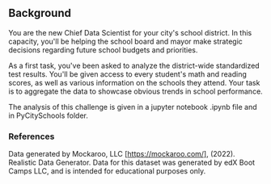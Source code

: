 ## Background

You are the new Chief Data Scientist for your city's school district. In this capacity, you'll be helping the school board and mayor make strategic decisions regarding future school budgets and priorities.

As a first task, you've been asked to analyze the district-wide standardized test results. You'll be given access to every student's math and reading scores, as well as various information on the schools they attend. Your task is to aggregate the data to showcase obvious trends in school performance.

The analysis of this challenge is given in a jupyter notebook .ipynb file and in PyCitySchools folder.


### References
Data generated by Mockaroo, LLC [https://mockaroo.com/], (2022). Realistic Data Generator. Data for this dataset was generated by edX Boot Camps LLC, and is intended for educational purposes only.